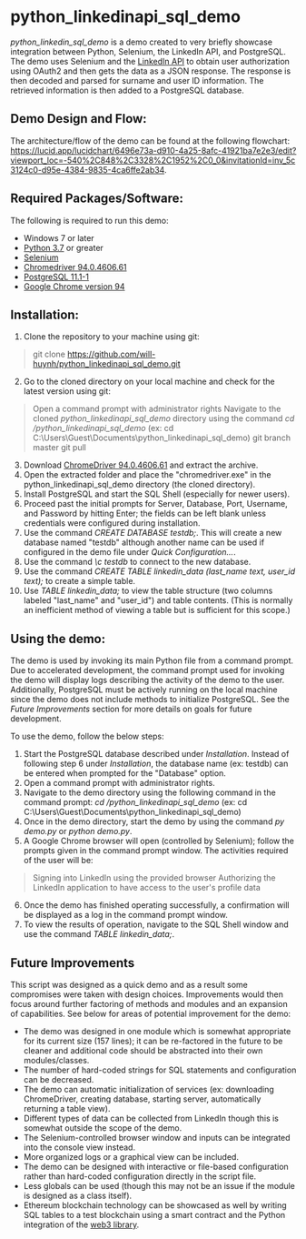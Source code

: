 # python_linkedinapi_sql_demo

*python_linkedin_sql_demo* is a demo created to very briefly showcase integration between Python, Selenium, the LinkedIn API, and PostgreSQL. The demo uses Selenium and the [LinkedIn API](https://www.linkedin.com/help/linkedin/answer/2836/accessing-linkedin-apis?lang=en) to obtain user authorization using OAuth2 and then gets the data as a JSON response. The response is then decoded and parsed for surname and user ID information. The retrieved information is then added to a PostgreSQL database.


## Demo Design and Flow:

The architecture/flow of the demo can be found at the following flowchart: https://lucid.app/lucidchart/6496e73a-d910-4a25-8afc-41921ba7e2e3/edit?viewport_loc=-540%2C848%2C3328%2C1952%2C0_0&invitationId=inv_5c3124c0-d95e-4384-9835-4ca6ffe2ab34.


## Required Packages/Software:

The following is required to run this demo:
* Windows 7 or later
* [Python 3.7](https://www.python.org/downloads/release/python-379/) or greater
* [Selenium](https://www.selenium.dev/)
* [Chromedriver 94.0.4606.61](https://chromedriver.storage.googleapis.com/index.html?path=94.0.4606.61/)
* [PostgreSQL 11.1-1](https://www.postgresql.org/download/windows/)
* [Google Chrome version 94](https://www.google.com/chrome/)


## Installation:

1. Clone the repository to your machine using git:

> git clone https://github.com/will-huynh/python_linkedinapi_sql_demo.git

2. Go to the cloned directory on your local machine and check for the latest version using git:

> Open a command prompt with administrator rights
> Navigate to the cloned *python_linkedinapi_sql_demo* directory using the command *cd <PARENT DIRECTORY>/python_linkedinapi_sql_demo* (ex: cd C:\Users\Guest\Documents\python_linkedinapi_sql_demo)
> git branch master
> git pull

3. Download [ChromeDriver 94.0.4606.61](https://chromedriver.storage.googleapis.com/index.html?path=94.0.4606.61/) and extract the archive.
4. Open the extracted folder and place the "chromedriver.exe" in the python_linkedinapi_sql_demo directory (the cloned directory).
5. Install PostgreSQL and start the SQL Shell (especially for newer users).
6. Proceed past the initial prompts for Server, Database, Port, Username, and Password by hitting Enter; the fields can be left blank unless credentials were configured during installation.
7. Use the command *CREATE DATABASE testdb;*. This will create a new database named "testdb" although another name can be used if configured in the demo file under *Quick Configuration...*.
8. Use the command *\c testdb* to connect to the new database.
9. Use the command *CREATE TABLE linkedin_data (last_name text, user_id text);* to create a simple table.
10. Use *TABLE linkedin_data;* to view the table structure (two columns labeled "last_name" and "user_id") and table contents. (This is normally an inefficient method of viewing a table but is sufficient for this scope.)


## Using the demo:

The demo is used by invoking its main Python file from a command prompt. Due to accelerated development, the command prompt used for invoking the demo will display logs describing the activity of the demo to the user. Additionally, PostgreSQL must be actively running on the local machine since the demo does not include methods to initialize PostgreSQL. See the *Future Improvements* section for more details on goals for future development.
  
To use the demo, follow the below steps:
1. Start the PostgreSQL database described under *Installation*. Instead of following step 6 under *Installation*, the database name (ex: testdb) can be entered when prompted for the "Database" option.
2. Open a command prompt with administrator rights.
3. Navigate to the demo directory using the following command in the command prompt: *cd <PARENT DIRECTORY>/python_linkedinapi_sql_demo* (ex: cd C:\Users\Guest\Documents\python_linkedinapi_sql_demo)
4. Once in the demo directory, start the demo by using the command *py demo.py* or *python demo.py*.
5. A Google Chrome browser will open (controlled by Selenium); follow the prompts given in the command prompt window. The activities required of the user will be:
> Signing into LinkedIn using the provided browser
> Authorizing the LinkedIn application to have access to the user's profile data

6. Once the demo has finished operating successfully, a confirmation will be displayed as a log in the command prompt window.
7. To view the results of operation, navigate to the SQL Shell window and use the command *TABLE linkedin_data;*.
  
## Future Improvements

This script was designed as a quick demo and as a result some compromises were taken with design choices. Improvements would then focus around further factoring of methods and modules and an expansion of capabilities. See below for areas of potential improvement for the demo:
  
* The demo was designed in one module which is somewhat appropriate for its current size (157 lines); it can be re-factored in the future to be cleaner and additional code should be abstracted into their own modules/classes.
* The number of hard-coded strings for SQL statements and configuration can be decreased.
* The demo can automatic initialization of services (ex: downloading ChromeDriver, creating database, starting server, automatically returning a table view).
* Different types of data can be collected from LinkedIn though this is somewhat outside the scope of the demo.
* The Selenium-controlled browser window and inputs can be integrated into the console view instead.
* More organized logs or a graphical view can be included.
* The demo can be designed with interactive or file-based configuration rather than hard-coded configuration directly in the script file.
* Less globals can be used (though this may not be an issue if the module is designed as a class itself).
* Ethereum blockchain technology can be showcased as well by writing SQL tables to a test blockchain using a smart contract and the Python integration of the [web3 library](https://web3js.readthedocs.io/en/v1.5.2/).
